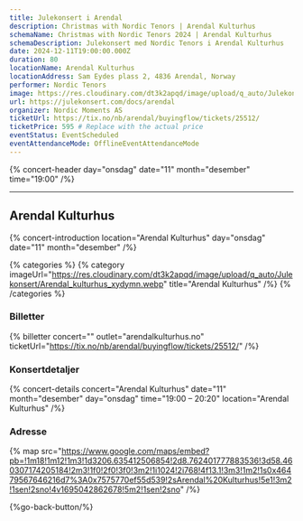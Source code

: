 ```yaml
---
title: Julekonsert i Arendal
description: Christmas with Nordic Tenors | Arendal Kulturhus
schemaName: Christmas with Nordic Tenors 2024 | Arendal Kulturhus
schemaDescription: Julekonsert med Nordic Tenors i Arendal Kulturhus
date: 2024-12-11T19:00:00.000Z
duration: 80
locationName: Arendal Kulturhus
locationAddress: Sam Eydes plass 2, 4836 Arendal, Norway
performer: Nordic Tenors
image: https://res.cloudinary.com/dt3k2apqd/image/upload/q_auto/Julekonsert/schema_-_arendal_konserthus_c9vnxh.webp
url: https://julekonsert.com/docs/arendal
organizer: Nordic Moments AS
ticketUrl: https://tix.no/nb/arendal/buyingflow/tickets/25512/
ticketPrice: 595 # Replace with the actual price
eventStatus: EventScheduled
eventAttendanceMode: OfflineEventAttendanceMode
---
```


{% concert-header day="onsdag" date="11" month="desember" time="19:00" /%}

---

## Arendal Kulturhus

{% concert-introduction location="Arendal Kulturhus" day="onsdag" date="11" month="desember" /%}

{% categories %}
{% category imageUrl="https://res.cloudinary.com/dt3k2apqd/image/upload/q_auto/Julekonsert/Arendal_kulturhus_xydymn.webp" title="Arendal Kulturhus" /%}
{% /categories %}

### Billetter

{% billetter concert="" outlet="arendalkulturhus.no" ticketUrl="https://tix.no/nb/arendal/buyingflow/tickets/25512/" /%}

### Konsertdetaljer

{% concert-details concert="Arendal Kulturhus" date="11" month="desember" day="onsdag" time="19:00 – 20:20" location="Arendal Kulturhus" /%}

### Adresse

{% map src="https://www.google.com/maps/embed?pb=!1m18!1m12!1m3!1d3206.635412506854!2d8.762401777883536!3d58.460307174205184!2m3!1f0!2f0!3f0!3m2!1i1024!2i768!4f13.1!3m3!1m2!1s0x46479567646216d7%3A0x7575770ef55d539!2sArendal%20Kulturhus!5e1!3m2!1sen!2sno!4v1695042862678!5m2!1sen!2sno" /%}

{%go-back-button/%}
